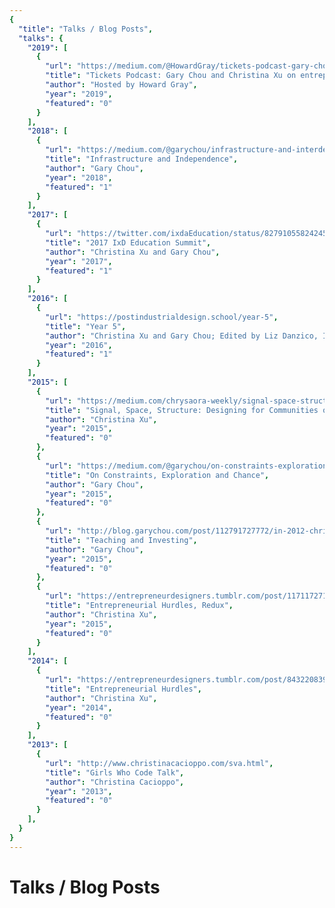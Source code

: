```yaml
---
{
  "title": "Talks / Blog Posts",
  "talks": {
    "2019": [
      {
        "url": "https://medium.com/@HowardGray/tickets-podcast-gary-chou-and-christina-xu-on-entrepreneurship-education-and-harnessing-the-power-e8673a16e5af",
        "title": "Tickets Podcast: Gary Chou and Christina Xu on entrepreneurship education and harnessing the power of networks",
        "author": "Hosted by Howard Gray",
        "year": "2019",
        "featured": "0"
      }
    ],
    "2018": [
      {
        "url": "https://medium.com/@garychou/infrastructure-and-interdependence-417e926c539c",
        "title": "Infrastructure and Independence",
        "author": "Gary Chou",
        "year": "2018",
        "featured": "1"
      }
    ],
    "2017": [
      {
        "url": "https://twitter.com/ixdaEducation/status/827910558242451456",
        "title": "2017 IxD Education Summit",
        "author": "Christina Xu and Gary Chou",
        "year": "2017",
        "featured": "1"
      }
    ],
    "2016": [
      {
        "url": "https://postindustrialdesign.school/year-5",
        "title": "Year 5",
        "author": "Christina Xu and Gary Chou; Edited by Liz Danzico, Introduction by Paul Ford",
        "year": "2016",
        "featured": "1"
      }
    ],
    "2015": [
      {
        "url": "https://medium.com/chrysaora-weekly/signal-space-structure-designing-for-communities-of-interest-d09ad8454f57",
        "title": "Signal, Space, Structure: Designing for Communities of Interest",
        "author": "Christina Xu",
        "year": "2015",
        "featured": "0"
      },
      {
        "url": "https://medium.com/@garychou/on-constraints-exploration-and-chance-cfe46b116c56",
        "title": "On Constraints, Exploration and Chance",
        "author": "Gary Chou",
        "year": "2015",
        "featured": "0"
      },
      {
        "url": "http://blog.garychou.com/post/112791727772/in-2012-christina-cacioppo-and-i-were-invited-by",
        "title": "Teaching and Investing",
        "author": "Gary Chou",
        "year": "2015",
        "featured": "0"
      },
      {
        "url": "https://entrepreneurdesigners.tumblr.com/post/117117271768/just-like-last-year-the-students-spent-our",
        "title": "Entrepreneurial Hurdles, Redux",
        "author": "Christina Xu",
        "year": "2015",
        "featured": "0"
      }
    ],
    "2014": [
      {
        "url": "https://entrepreneurdesigners.tumblr.com/post/84322083977/entrepreneurial-hurdles",
        "title": "Entrepreneurial Hurdles",
        "author": "Christina Xu",
        "year": "2014",
        "featured": "0"
      }
    ],
    "2013": [
      {
        "url": "http://www.christinacacioppo.com/sva.html",
        "title": "Girls Who Code Talk",
        "author": "Christina Cacioppo",
        "year": "2013",
        "featured": "0"
      }
    ],
  }
}
---
```


# Talks / Blog Posts

<Reflections :links="$page.frontmatter.talks"/>
